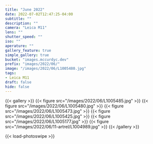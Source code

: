 ```yaml
---
title: "June 2022"
date: 2022-07-02T12:47:25-04:00
subtitle: ""
description: ""
camera: "Leica M11"
lens: ""
shutter_speed: ""
iso: ""
aperature: ""
gallery_feature: true
simple_gallery: true
bucket: "images.mccurdyc.dev"
prefix: "images/2022/06/"
image: "/images/2022/06/L1005480.jpg"
tags:
- Leica M11
draft: false
hide: false
---
```


{{< gallery >}}
  {{< figure src="/images/2022/06/L1005485.jpg" >}}
  {{< figure src="/images/2022/06/L1005480.jpg" >}}
  {{< figure src="/images/2022/06/L1005473.jpg" >}}
  {{< figure src="/images/2022/06/L1005425.jpg" >}}
  {{< figure src="/images/2022/06/L1005177.jpg" >}}
  {{< figure src="/images/2022/06/11-artrel/L1004989.jpg" >}}
{{< /gallery >}}

{{< load-photoswipe >}}
